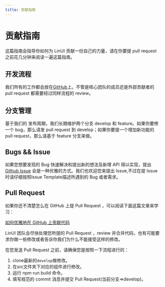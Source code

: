 ```yaml
---
title: 贡献指南
---
```


# <H2Icon /> 贡献指南

这篇指南会指导你如何为 LinUI 贡献一份自己的力量，请在你要提 pull request 之前花几分钟来阅读一遍这篇指南。

## 开发流程

我们所有的工作都会放在[GitHub](https://github.com/KarryCMT/coco-ui)上。不管是核心团队的成员还是外部贡献者的 pull request 都需要经过同样流程的 review。

## 分支管理

基于我们的 发布周期，我们长期维护两个分支 develop 和 feature。如果你要修一个 bug，那么请发 pull request 到 develop；如果你要提一个增加新功能的 pull request，那么请基于 feature 分支来做。

## Bugs && Issue

如果您想要发现的 Bug 快速解决和提出新的想法及新增 API 得以实现，提出 [Github Issue](https://github.com/KarryCMT/coco-ui/issues) 会是一种优雅的方式。我们也欢迎您来提出 Issue,不过在提 Issue 时请仔细按照Issue Template描述所遇到的 Bug 或者需求。

## Pull Request

如果你还不清楚怎么在 GitHub 上提 Pull Request ，可以阅读下面这篇文章来学习：

[如何优雅地在 GitHub 上贡献代码](https://segmentfault.com/a/1190000000736629)

LinUI 团队会尽快处理您所提的 Pull Request ，review 并合并代码，也有可能要求你做一些修改或者告诉你我们为什么不能接受这样的修改。

在您发送 Pull Request 之前，请确保您是按照一下流程进行的：

1. clone最新的`develop`做修改。
2. 在src文件夹下对应的组件进行修改。
3. 运行 npm run build 命令。
4. 填写规范的 commit 消息并提交 Pull Request(当前分支=>develop)。

<RightMenu />
